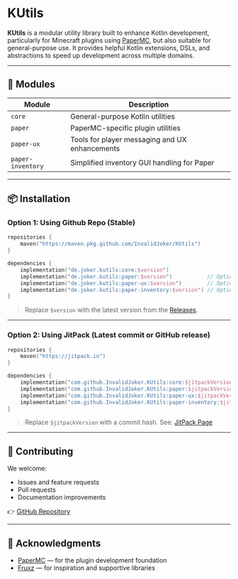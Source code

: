 # KUtils

**KUtils** is a modular utility library built to enhance Kotlin development, particularly for Minecraft plugins using [PaperMC](https://papermc.io), but also suitable for general-purpose use. It provides helpful Kotlin extensions, DSLs, and abstractions to speed up development across multiple domains.

---

## 🧩 Modules

| Module            | Description                                    |
| ----------------- | ---------------------------------------------- |
| `core`            | General-purpose Kotlin utilities               |
| `paper`           | PaperMC-specific plugin utilities              |
| `paper-ux`        | Tools for player messaging and UX enhancements |
| `paper-inventory` | Simplified inventory GUI handling for Paper    |

---

## 📦 Installation

### Option 1: **Using Github Repo** (Stable)

```kotlin
repositories {
    maven("https://maven.pkg.github.com/InvalidJoker/KUtils")
}

dependencies {
    implementation("de.joker.kutils:core:$version")
    implementation("de.joker.kutils:paper:$version")           // Optional
    implementation("de.joker.kutils:paper-ux:$version")        // Optional
    implementation("de.joker.kutils:paper-inventory:$version") // Optional
}
```

> Replace `$version` with the latest version from the [Releases](https://github.com/InvalidJoker/KUtils/releases).

---

### Option 2: **Using JitPack** (Latest commit or GitHub release)

```kotlin
repositories {
    maven("https://jitpack.io")
}

dependencies {
    implementation("com.github.InvalidJoker.KUtils:core:$jitpackVersion")
    implementation("com.github.InvalidJoker.KUtils:paper:$jitpackVersion")
    implementation("com.github.InvalidJoker.KUtils:paper-ux:$jitpackVersion")
    implementation("com.github.InvalidJoker.KUtils:paper-inventory:$jitpackVersion")
}
```

> Replace `$jitpackVersion` with a commit hash.
> See: [JitPack Page](https://jitpack.io/#InvalidJoker/KUtils)

---

## 🤝 Contributing

We welcome:

* Issues and feature requests
* Pull requests
* Documentation improvements

👉 [GitHub Repository](https://github.com/InvalidJoker/KUtils)

---

## 🙏 Acknowledgments

* [PaperMC](https://papermc.io/) — for the plugin development foundation
* [Fruxz](https://github.com/TheFruxz) — for inspiration and supportive libraries